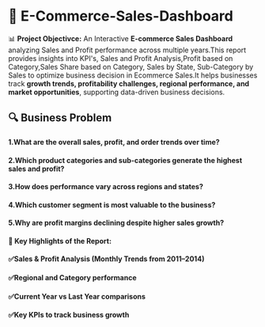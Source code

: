 # 📌 E-Commerce-Sales-Dashboard
📊 **Project Objectivce:** An Interactive **E-commerce Sales Dashboard** analyzing Sales and Profit performance across multiple years.This report provides insights into KPI's, Sales and Profit Analysis,Profit based on Category,Sales Share based on Category, Sales by State, Sub-Category by Sales to optimize business decision in Ecommerce Sales.It helps businesses track **growth trends, profitability challenges, regional performance, and market opportunities**, supporting data-driven business decisions.  
## 🔍 Business Problem
#### **1.What are the overall sales, profit, and order trends over time?**
#### **2.Which product categories and sub-categories generate the highest sales and profit?**
#### **3.How does performance vary across regions and states?**
#### **4.Which customer segment is most valuable to the business?**
#### **5.Why are profit margins declining despite higher sales growth?**
#### 🔎 Key Highlights of the Report:
#### ✅Sales & Profit Analysis (Monthly Trends from 2011–2014)

#### ✅Regional and Category performance

#### ✅Current Year vs Last Year comparisons

#### ✅Key KPIs to track business growth
